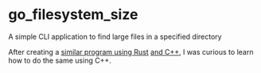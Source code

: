 # go_filesystem_size
A simple CLI application to find large files in a specified directory

After creating a [similar program using Rust](https://github.com/harr1424/hello_rust) [and C++](https://github.com/harr1424/cpp_filesystem_size), I was curious to learn how to do the same using C++. 

